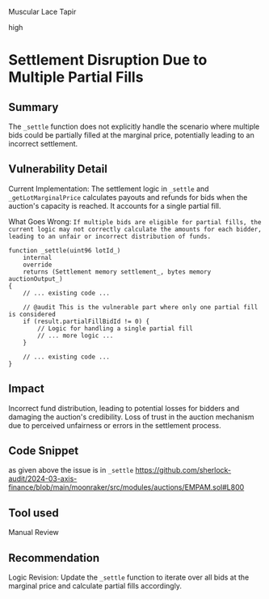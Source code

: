 Muscular Lace Tapir

high

# Settlement Disruption Due to Multiple Partial Fills

## Summary
The `_settle` function does not explicitly handle the scenario where multiple bids could be partially filled at the marginal price, potentially leading to an incorrect settlement.

## Vulnerability Detail
Current Implementation: The settlement logic in `_settle` and `_getLotMarginalPrice` calculates payouts and refunds for bids when the auction's capacity is reached. It accounts for a single partial fill.

What Goes Wrong: `If multiple bids are eligible for partial fills, the current logic may not correctly calculate the amounts for each bidder, leading to an unfair or incorrect distribution of funds.`
```solidity
function _settle(uint96 lotId_)
    internal
    override
    returns (Settlement memory settlement_, bytes memory auctionOutput_)
{
    // ... existing code ...

    // @audit This is the vulnerable part where only one partial fill is considered
    if (result.partialFillBidId != 0) {
        // Logic for handling a single partial fill
        // ... more logic ...
    }

    // ... existing code ...
}
```

## Impact
Incorrect fund distribution, leading to potential losses for bidders and damaging the auction's credibility.
Loss of trust in the auction mechanism due to perceived unfairness or errors in the settlement process.

## Code Snippet
as given above the issue is in `_settle`
https://github.com/sherlock-audit/2024-03-axis-finance/blob/main/moonraker/src/modules/auctions/EMPAM.sol#L800

## Tool used

Manual Review

## Recommendation
Logic Revision: Update the `_settle` function to iterate over all bids at the marginal price and calculate partial fills accordingly. 
